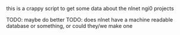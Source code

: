 this is a crappy script to get some data about the nlnet ngi0 projects

TODO: maybe do better
TODO: does nlnet have a machine readable database or something, or could they/we make one
